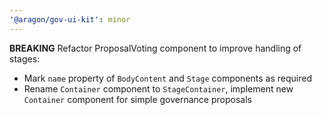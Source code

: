 ```yaml
---
'@aragon/gov-ui-kit': minor
---
```


**BREAKING** Refactor ProposalVoting component to improve handling of stages:

- Mark `name` property of `BodyContent` and `Stage` components as required
- Rename `Container` component to `StageContainer`, implement new `Container` component for simple governance proposals
